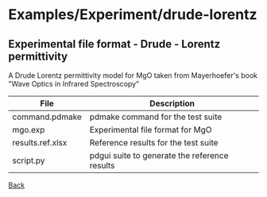 # Examples/Experiment/drude-lorentz
## Experimental file format - Drude - Lorentz permittivity

A Drude Lorentz permittivity model for MgO taken from Mayerhoefer's book "Wave Optics in Infrared Spectroscopy"

| **File**              | **Description**                             |
| --------------------- | ------------------------------------------- |
| command.pdmake        |pdmake command for the test suite            |
| mgo.exp               |Experimental file format for MgO             |
| results.ref.xlsx      |Reference results for the test suite         |
| script.py             |pdgui suite to generate the reference results|

[Back](..)

